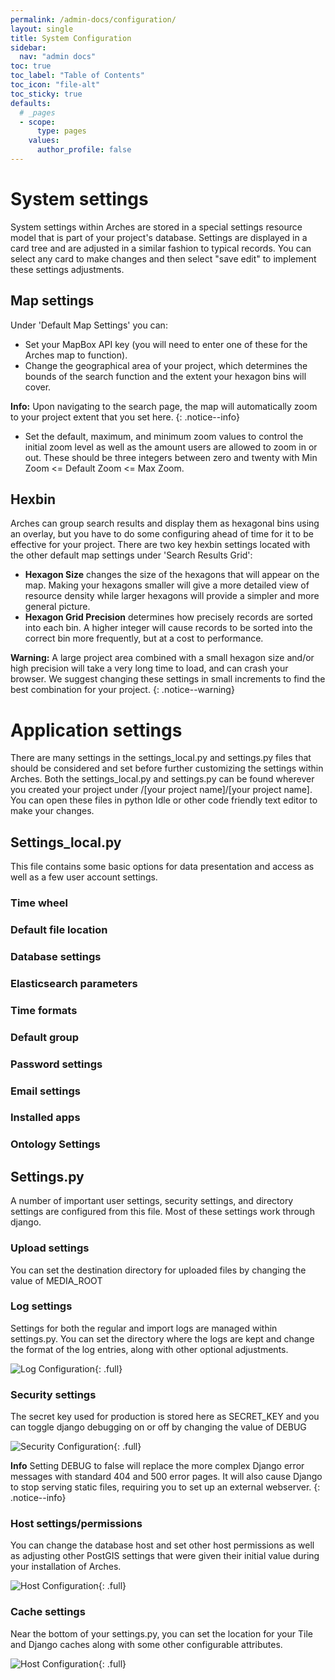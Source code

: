```yaml
---
permalink: /admin-docs/configuration/
layout: single
title: System Configuration
sidebar:
  nav: "admin docs"
toc: true
toc_label: "Table of Contents"
toc_icon: "file-alt"
toc_sticky: true
defaults:
  # _pages
  - scope:
      type: pages
    values:
      author_profile: false
---
```

# System settings
System settings within Arches are stored in a special settings resource model that is part of your project's database. Settings are displayed in a card tree and are adjusted in a similar fashion to typical records. You can select any card to make changes and then select "save edit" to implement these settings adjustments.
## Map settings
Under 'Default Map Settings' you can:
* Set your MapBox API key (you will need to enter one of these for the Arches map to function).
* Change the geographical area of your project, which determines the bounds of the search function and the extent your hexagon bins will cover.

**Info:** Upon navigating to the search page, the map will automatically zoom to your project extent that you set here.
{: .notice--info}
* Set the default, maximum, and minimum zoom values to control the initial zoom level as well as the amount users are allowed to zoom in or out. These should be three integers between zero and twenty with  Min Zoom <= Default Zoom <= Max Zoom.
## Hexbin
Arches can group search results and display them as hexagonal bins using an overlay, but you have to do some configuring ahead of time for it to be effective for your project. There are two key hexbin settings located with the other default map settings under 'Search Results Grid':
* **Hexagon Size** changes the size of the hexagons that will appear on the map. Making your hexagons smaller will give a more detailed view of resource density while larger hexagons will provide a simpler and more general picture.
* **Hexagon Grid Precision** determines how precisely records are sorted into each bin. A higher integer will cause records to be sorted into the correct bin more frequently, but at a cost to performance.

**Warning:** A large project area combined with a small hexagon size and/or high precision will take a very long time to load, and can crash your browser. We suggest changing these settings in small increments to find the best combination for your project.
{: .notice--warning}

# Application settings
There are many settings in the settings_local.py and settings.py files that should be considered and set before further customizing the settings within Arches. Both the settings_local.py and settings.py can be found wherever you created your project under /[your  project name]/[your project name]. You can open these files in python Idle or other code friendly text editor to make your changes.
## Settings_local.py
This file contains some basic options for data presentation and access as well as a few user account settings.
### Time wheel
### Default file location
### Database settings
### Elasticsearch parameters
### Time formats
### Default group
### Password settings
### Email settings
### Installed apps
### Ontology Settings

## Settings.py
A number of important user settings, security settings, and directory settings are configured from this file. Most of these settings work through django.
### Upload settings
You can set the destination directory for uploaded files by changing the value of MEDIA_ROOT
### Log settings
Settings for both the regular and import logs are managed within settings.py. You can set the directory where the logs are kept and change the format of the log entries, along with other optional adjustments.


![Log Configuration]({{site.url}}/assets/images/loggingConfigurationAnnotated.png){: .full}
### Security settings
The secret key used for production is stored here as SECRET_KEY and you can toggle django debugging on or off by changing the value of DEBUG


![Security Configuration]({{site.url}}/assets/images/securitySettingsAnnotated.png){: .full}

**Info** Setting DEBUG to false will replace the more complex Django error messages with standard 404 and 500 error pages. It will also cause Django to stop serving static files, requiring you to set up an external webserver.
{: .notice--info}
### Host settings/permissions
You can change the database host and set other host permissions as well as adjusting other PostGIS settings that were given their initial value during your installation of Arches.


![Host Configuration]({{site.url}}/assets/images/hostSettingsAnnotated.png){: .full}
### Cache settings
Near the bottom of your settings.py, you can set the location for your Tile and Django caches along with some other configurable attributes.  

    
![Host Configuration]({{site.url}}/assets/images/cacheSettings.png){: .full}
